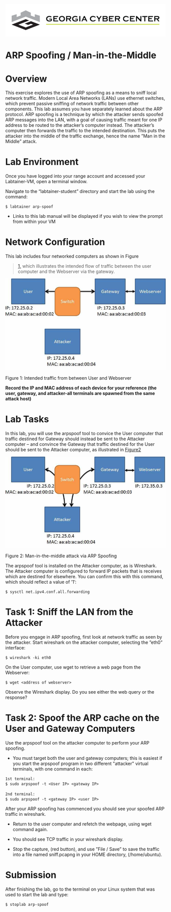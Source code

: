 ![](media/b80e0eacca6dad9d42b5dc3545946591.png)

ARP Spoofing / Man-in-the-Middle
=================================

Overview
========

This exercise explores the use of ARP spoofing as a means to sniff local network traffic. Modern Local Area Networks (LANs) use ethernet switches, which prevent passive sniffing of network traffic between other components. This lab assumes you have separately learned about the ARP protocol. ARP spoofing is a technique by which the attacker sends spoofed ARP messages into the LAN, with a goal of causing traffic meant for one IP address to be routed to the attacker’s computer instead. The attacker’s computer then forwards the traffic to the intended destination. This puts the attacker into the middle of the traffic exchange, hence the name ”Man in the Middle” attack.

Lab Environment
===============

Once you have logged into your range account and accessed your Labtainer-VM,
open a terminal window.

Navigate to the “labtainer-student” directory and start the lab using the
command:

~~~~~~~~~~~~~~~~~~~~~~~~~~~~~~~~~~~~~~~~~~~~~~~~~~~~~~~~~~~~~~~~~~~~~~~~~~~~~~~~
$ labtainer arp-spoof
~~~~~~~~~~~~~~~~~~~~~~~~~~~~~~~~~~~~~~~~~~~~~~~~~~~~~~~~~~~~~~~~~~~~~~~~~~~~~~~~

-   Links to this lab manual will be displayed if you wish to view the prompt
    from within your VM


Network Configuration
=====================

 This lab includes four networked computers as shown in Figure
>   [1,](#_bookmark0) which illustrates the intended flow of traffic between the user computer and the Webserver via the gateway.

![](media/531868e3dcb6df788fffbd2b105932c8.jpg)

Figure 1: Intended traffic from between User and Webserver

**Record the IP and MAC address of each device for your reference (the user, gateway, and attacker-all terminals are spawned from the same attack host)**

Lab Tasks
=========

In this lab, you will use the arpspoof tool to convice the User computer that traffic destined for Gateway should instead be sent to the Attacker computer – and convince the Gateway that traffic destined for the User should be sent to the Attacker computer, as illustrated in
[Figure2](#_bookmark1)

![](media/b96f350b01df9d918613fad019d242b8.jpg)

Figure 2: Man-in-the-middle attack via ARP Spoofing

The arpspoof tool is installed on the Attacker computer, as is Wireshark. The Attacker computer is configured to forward IP packets that is receives which are destined for elsewhere. You can confirm this with this command, which should reflect a value of ’1’:
```
$ sysctl net.ipv4.conf.all.forwarding

```

Task 1: Sniff the LAN from the Attacker
=========

Before you engage in ARP spoofing, first look at network traffic as seen by the attacker. Start wireshark on the attacker computer, selecting the ”eth0”
interface:  

```
$ wireshark -ki eth0
```

On the User computer, use wget to retrieve a web page from the Webserver:
```
$ wget <address of webserver>
```

Observe the Wireshark display. Do you see either the web query or the response?

Task 2: Spoof the ARP cache on the User and Gateway Computers
=========

Use the arpspoof tool on the attacker computer to perform your ARP spoofing. 

- You must target both the user and gateway computers; this is easiest if you start the arpspoof program in two different "attacker" virtual terminals, with one command in each:
```
1st terminal:
$ sudo arpspoof -t <User IP> <gateway IP>

2nd terminal:
$ sudo arpspoof -t <gateway IP> <user IP>
```
After your ARP spoofing has commenced you should see your spoofed ARP traffic in wireshark. 

- Return to the user computer and refetch the webpage, using wget command again. 

- You should see TCP traffic in your wireshark display. 

- Stop the capture, (red button), and use ”File / Save” to save the traffic into a file named sniff.pcapng in your HOME directory, (/home/ubuntu).

Submission
==========

After finishing the lab, go to the terminal on your Linux system that was used to start the lab and type:
```
$ stoplab arp-spoof
```
